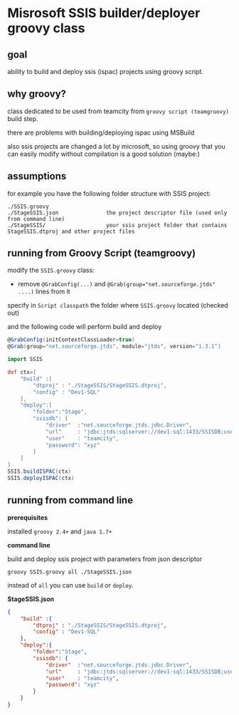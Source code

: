 # Misrosoft SSIS builder/deployer groovy class

## goal 

ability to build and deploy ssis (ispac) projects using groovy script.

## why groovy?

class dedicated to be used from teamcity from `groovy script (teamgroovy)` build step.

there are problems with building/deploying ispac using MSBuild 

also ssis projects are changed a lot by microsoft, so using groovy that you can easily modify without compilation is a good solution (maybe:)

## assumptions

for example you have the following folder structure with SSIS project:
```
./SSIS.groovy
./StageSSIS.json               the project descriptor file (used only from command line)
./StageSSIS/                   your ssis project folder that contains StageSSIS.dtproj and other project files
```

## running from Groovy Script (teamgroovy)

modify the `SSIS.groovy` class:

* remove `@GrabConfig(...)` and `@Grab(group="net.sourceforge.jtds" ....)` lines from it

specify in `Script classpath` the folder where `SSIS.groovy` located (checked out)

and the following code will perform build and deploy

```groovy
@GrabConfig(initContextClassLoader=true)
@Grab(group="net.sourceforge.jtds", module="jtds", version="1.3.1")

import SSIS

def ctx=[
	"build" :[
		"dtproj" : "./StageSSIS/StageSSIS.dtproj",
		"config" : "Dev1-SQL"
	],
	"deploy":[
		"folder":"Stage",
		"ssisdb": [
			"driver"  :"net.sourceforge.jtds.jdbc.Driver",
			"url"     : "jdbc:jtds:sqlserver://dev1-sql:1433/SSISDB;useNTLMv2=true;domain=MYDOM",
			"user"    : "teamcity",
			"password": "xyz"
		]
	]
]
SSIS.buildISPAC(ctx)
SSIS.deployISPAC(ctx)
```

## running from command line

**prerequisites**

installed `groovy 2.4+` and `java 1.7+`

**command line**

build and deploy ssis project with parameters from json descriptor
```
groovy SSIS.groovy all ./StageSSIS.json
```

instead of `all` you can use `build` or `deploy`.

**StageSSIS.json**

```json
{
	"build" :{
		"dtproj" : "./StageSSIS/StageSSIS.dtproj",
		"config" : "Dev1-SQL"
	},
	"deploy":{
		"folder":"Stage",
		"ssisdb": {
			"driver"  :"net.sourceforge.jtds.jdbc.Driver",
			"url"     : "jdbc:jtds:sqlserver://dev1-sql:1433/SSISDB;useNTLMv2=true;domain=MYDOM",
			"user"    : "teamcity",
			"password": "xyz"
		}
	}
}

```
